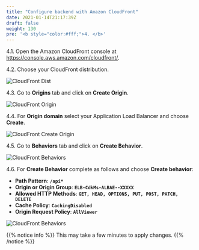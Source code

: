 ```yaml
---
title: "Configure backend with Amazon CloudFront"
date: 2021-01-14T21:17:39Z
draft: false
weight: 130
pre: '<b style="color:#fff;">4. </b>'
---
```


4.1\. Open the Amazon CloudFront console at https://console.aws.amazon.com/cloudfront/.

4.2\. Choose your CloudFront distribution.

![CloudFront Dist](../images/cloudfront-dist.png)

4.3\. Go to **Origins** tab and click on **Create Origin**.

![CloudFront Origin](../images/cloudfront-origin.png)

4.4\. For **Origin domain** select your Application Load Balancer and choose **Create**.

![CloudFront Create Origin](../images/cloudfront-create-origin.png)

4.5\. Go to **Behaviors** tab and click on **Create Behavior**.

![CloudFront Behaviors](../images/cloudfront-behaviors.png)

4.6\. For **Create Behavior** complete as follows and choose **Create behavior**:

* **Path Pattern**: **``/api*``**
* **Origin or Origin Group**: **``ELB-CdkMs-ALBAE--XXXXX``**
* **Allowed HTTP Methods**: **``GET, HEAD, OPTIONS, PUT, POST, PATCH, DELETE``**
* **Cache Policy**: **``CachingDisabled``**
* **Origin Request Policy**: **``AllViewer``**

![CloudFront Behaviors](../images/cloudfront-create-beh.png)

{{% notice info %}}
This may take a few minutes to apply changes.
{{% /notice %}}